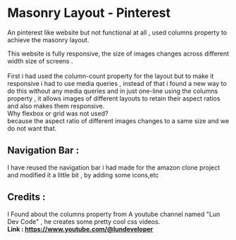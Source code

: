 # Masonry Layout - Pinterest
An pinterest like website but not functional at all , used columns property to achieve the masonry layout.

This website is fully responsive, the size of images changes across different width size of screens .<br><br>
First i had used the column-count property for the layout but to make it responsive i had to use media queries , instead of that i found a new way to do this without any media queries and in just one-line using the columns property , it allows images of different layouts to retain their aspect ratios and also makes them responsive.
<br>
Why flexbox or grid was not used?<br>
because the aspect ratio of different images changes to a same size and we do not want that.

## Navigation Bar :

I have reused the navigation bar i had made for the amazon clone project and modified it a little bit , by adding some icons,etc

## Credits :
I Found about the columns property from A youtube channel named "Lun Dev Code" , he creates some pretty cool css videos.<br>
<strong>Link : 
<a href ="https://www.youtube.com/@lundeveloper" target="_main">https://www.youtube.com/@lundeveloper</a>

